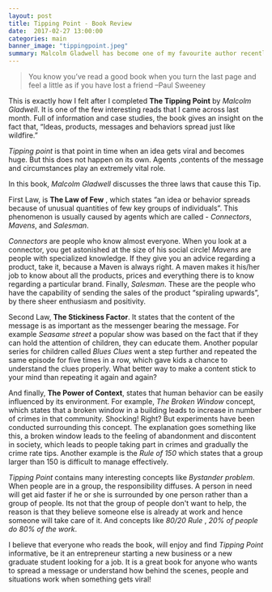 ```yaml
---
layout: post
title: Tipping Point - Book Review
date:  2017-02-27 13:00:00
categories: main
banner_image: "tippingpoint.jpeg"
summary: Malcolm Gladwell has become one of my favourite author recently. Everytime I read one of his books, I say to myself  "Ok. That's something new". So, this time I decided to share a book review.
---
```


> You know you’ve read a good book when you turn the last page and feel a little as if you have lost a friend  –Paul Sweeney

This is exactly how I felt after I completed **The Tipping Point** by _Malcolm Gladwell_. It is one of
the few interesting reads that I came across last month. Full of information and case studies,
the book gives an insight on the fact that, “Ideas, products, messages and behaviors spread just
like wildfire.”

_Tipping point_ is that point in time when an idea gets viral and becomes huge. But this does not
happen on its own. Agents ,contents of the message and circumstances play an extremely vital role.

In this book, _Malcolm Gladwell_ discusses the three laws that cause this Tip.

First Law, is **The Law of Few** , which states “an idea or behavior spreads because of unusual quantities
 of few key groups of individuals”. This phenomenon is usually caused by agents which are
 called - _Connectors_, _Mavens_, and _Salesman_.

_Connectors_ are people who know almost everyone. When you look at a connector, you get astonished
 at the size of his social circle!
 _Mavens_ are people with specialized knowledge. If they give
 you an advice regarding a product, take it, because a Maven is always right. A maven makes it his/her
  job to know about all the products, prices and everything there is to know regarding a
  particular brand.
  Finally, _Salesman_. These are the people who have the capability of sending
  the sales of the product “spiraling upwards”, by there sheer enthusiasm and positivity.

Second Law, **The Stickiness Factor**. It states that the content of the message is as important
as the messenger bearing the message. For example _Seasame street_ a popular show was based on the
 fact that if they can hold the attention of children, they can educate them. Another popular series
  for children called _Blues Clues_ went a step further and repeated the same episode for five times
  in a row, which gave kids a chance to understand the clues properly. What better way to make a content
  stick to your mind than repeating it again and again?

And finally, **The Power of  Context**, states that human behavior can be easily influenced by its
 environment. For example, _The Broken Window_ concept, which states that a broken window in a
  building leads to increase in number of crimes in that community. Shocking! Right? But experiments
  have been conducted surrounding this concept. The explanation goes something like this, a
  broken window leads to the feeling of abandonment and discontent in society, which leads to
  people taking part in crimes and gradually the crime rate tips. Another example is the _Rule of 150_
  which states that a group larger than 150 is difficult to manage effectively.

_Tipping Point_ contains many interesting concepts like _Bystander problem_. When people are in a
 group, the responsibility diffuses. A person in need will get aid faster if he or she is surrounded
  by one person rather than a group of people. Its not that the group of people don't want to help,
  the reason is that they believe someone else is already at work and hence someone will take care of
  it. And concepts like _80/20 Rule_ , _20% of people do 80% of the work_.

I believe that everyone who reads the book, will enjoy and find _Tipping Point_ informative,
be it an entrepreneur starting a new business or a new graduate student looking for a job. It is a
great book for anyone who wants to spread a message or understand how behind the scenes, people and
situations work when something gets viral!
